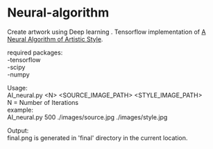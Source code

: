 # Neural-algorithm
Create artwork using Deep learning .
Tensorflow implementation of [A Neural Algorithm of Artistic Style](https://arxiv.org/pdf/1508.06576v2.pdf).

required packages:</br>
-tensorflow</br>
-scipy</br>
-numpy</br>

Usage:</br>
 AI_neural.py \<N> \<SOURCE_IMAGE_PATH> \<STYLE_IMAGE_PATH> </br>
		N = Number of Iterations </br>
example:</br>
AI_neural.py 500 ./images/source.jpg ./images/style.jpg</br>


Output:</br>
final.png is generated in 'final' directory in the current location.
	
		
		
